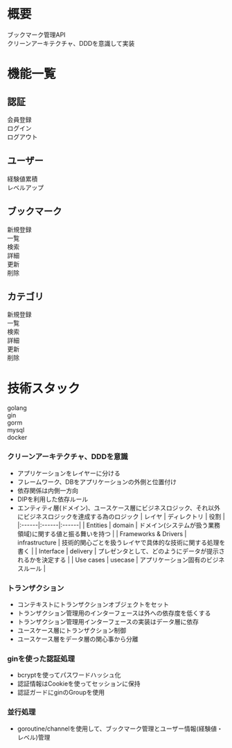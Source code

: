 # 概要
 ブックマーク管理API  
 クリーンアーキテクチャ、DDDを意識して実装

# 機能一覧
## 認証
  会員登録  
  ログイン  
  ログアウト
## ユーザー
  経験値累積  
  レベルアップ
## ブックマーク
  新規登録  
  一覧  
  検索  
  詳細  
  更新  
  削除  
## カテゴリ
  新規登録  
  一覧  
  検索  
  詳細  
  更新  
  削除  
  
# 技術スタック
  golang  
  gin  
  gorm  
  mysql  
  docker  
  
### クリーンアーキテクチャ、DDDを意識
- アプリケーションをレイヤーに分ける
- フレームワーク、DBをアプリケーションの外側と位置付け
- 依存関係は内側一方向
- DIPを利用した依存ルール
- エンティティ層(ドメイン)、ユースケース層にビジネスロジック、それ以外にビジネスロジックを達成する為のロジック
| レイヤ | ディレクトリ | 役割 |
|:------|:------|:------|
| Entities | domain | ドメイン(システムが扱う業務領域)に関する値と振る舞いを持つ |
| Frameworks & Drivers | infrastructure | 技術的関心ごとを扱うレイヤで具体的な技術に関する処理を書く |
| Interface | delivery | プレゼンタとして、どのようにデータが提示されるかを決定する |
| Use cases | usecase | アプリケーション固有のビジネスルール |

### トランザクション
- コンテキストにトランザクションオブジェクトをセット
 - トランザクション管理用のインターフェースは外への依存度を低くする
 - トランザクション管理用インターフェースの実装はデータ層に依存
 - ユースケース層にトランザクション制御
 - ユースケース層をデータ層の関心事から分離

### ginを使った認証処理
- bcryptを使ってパスワードハッシュ化
- 認証情報はCookieを使ってセッションに保持
- 認証ガードにginのGroupを使用

### 並行処理
- goroutine/channelを使用して、ブックマーク管理とユーザー情報(経験値・レベル)管理

  
